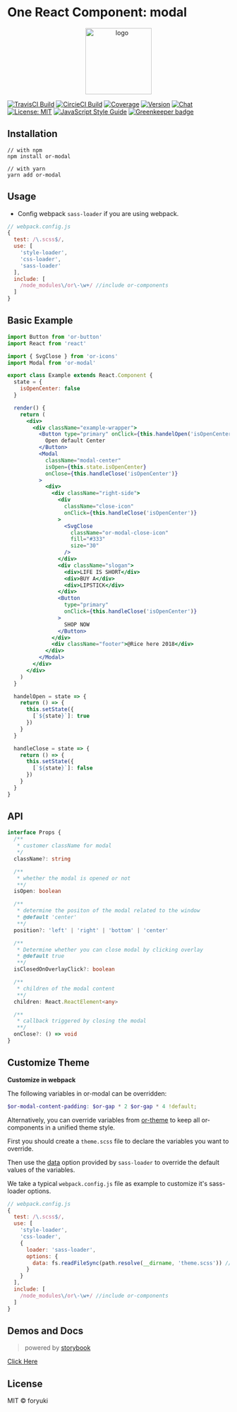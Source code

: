 # One React Component: modal

<p align="center"><img width="150" src="https://cdn.jsdelivr.net/gh/one-react/assets/logo%402x.png" alt="logo"></p>

[![TravisCI Build](https://img.shields.io/travis/one-react/modal.svg)](https://travis-ci.org/one-react/modal)
[![CircieCI Build](https://img.shields.io/circleci/project/github/one-react/modal.svg)](https://circleci.com/gh/one-react/modal)
[![Coverage](https://img.shields.io/codecov/c/github/one-react/modal.svg)](https://codecov.io/gh/one-react/modal) 
[![Version](https://img.shields.io/npm/v/or-modal.svg)](https://www.npmjs.com/package/or-modal)
[![Chat](https://img.shields.io/gitter/room/one-react-org/Lobby.svg)](https://gitter.im/one-react-org/Lobby)
[![License: MIT](https://img.shields.io/badge/License-MIT-brightgreen.svg)](https://opensource.org/licenses/MIT)
[![JavaScript Style Guide](https://img.shields.io/badge/code_style-standard-brightgreen.svg)](https://standardjs.com)
[![Greenkeeper badge](https://badges.greenkeeper.io/one-react/modal.svg)](https://greenkeeper.io/) 

## Installation
```
// with npm
npm install or-modal

// with yarn
yarn add or-modal
```

## Usage
- Config webpack `sass-loader` if you are using webpack.

```js
// webpack.config.js
{
  test: /\.scss$/,
  use: [
    'style-loader',
    'css-loader',
    'sass-loader'
  ],
  include: [
    /node_modules\/or\-\w+/ //include or-components
  ]
}
```

## Basic Example

```jsx
import Button from 'or-button'
import React from 'react'

import { SvgClose } from 'or-icons'
import Modal from 'or-modal'

export class Example extends React.Component {
  state = {
    isOpenCenter: false
  }

  render() {
    return (
      <div>
        <div className="example-wrapper">
          <Button type="primary" onClick={this.handelOpen('isOpenCenter')}>
            Open default Center
          </Button>
          <Modal
            className="modal-center"
            isOpen={this.state.isOpenCenter}
            onClose={this.handleClose('isOpenCenter')}
          >
            <div>
              <div className="right-side">
                <div
                  className="close-icon"
                  onClick={this.handleClose('isOpenCenter')}
                >
                  <SvgClose
                    className="or-modal-close-icon"
                    fill="#333"
                    size="30"
                  />
                </div>
                <div className="slogan">
                  <div>LIFE IS SHORT</div>
                  <div>BUY A</div>
                  <div>LIPSTICK</div>
                </div>
                <Button
                  type="primary"
                  onClick={this.handleClose('isOpenCenter')}
                >
                  SHOP NOW
                </Button>
              </div>
              <div className="footer">@Rice here 2018</div>
            </div>
          </Modal>
        </div>
      </div>
    )
  }

  handelOpen = state => {
    return () => {
      this.setState({
        [`${state}`]: true
      })
    }
  }

  handleClose = state => {
    return () => {
      this.setState({
        [`${state}`]: false
      })
    }
  }
}

```

## API

```ts
interface Props {
  /**
   * customer className for modal
   */
  className?: string

  /**
   * whether the modal is opened or not
   **/
  isOpen: boolean

  /**
   * determine the positon of the modal related to the window
   * @default 'center'
   **/
  position?: 'left' | 'right' | 'bottom' | 'center'

  /**
   * Determine whether you can close modal by clicking overlay
   * @default true
   **/
  isClosedOnOverlayClick?: boolean

  /**
   * children of the modal content
   **/
  children: React.ReactElement<any>

  /**
   * callback triggered by closing the modal
   **/
  onClose?: () => void
}
```

## Customize Theme
**Customize in webpack**

The following variables in or-modal can be overridden:

```scss
$or-modal-content-padding: $or-gap * 2 $or-gap * 4 !default;

```

Alternatively, you can override variables from [or-theme](https://github.com/one-react/theme/blob/master/src/variables.scss) to keep all or-components in a unified theme style.

First you should create a `theme.scss` file to declare the variables you want to override.

Then use the [data](https://github.com/webpack-contrib/sass-loader#environment-variables)  option provided by `sass-loader` to override the default values of the variables.

We take a typical `webpack.config.js` file as example to customize it's sass-loader options.

```js
// webpack.config.js
{
  test: /\.scss$/,
  use: [
    'style-loader',
    'css-loader',
    {
      loader: 'sass-loader',
      options: {
        data: fs.readFileSync(path.resolve(__dirname, 'theme.scss')) // pass theme.scss to sass-loader
      }
    }
  ],
  include: [
    /node_modules\/or\-\w+/ //include or-components
  ]
}
```

## Demos and Docs
> powered by [storybook](https://storybook.js.org/)

[Click Here](https://modal-one-react.netlify.com)

## License

MIT &copy; foryuki
